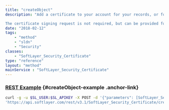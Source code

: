 ```yaml
---
title: "createObject"
description: "Add a certificate to your account for your records, or for use with various services. Only the certificate and private key are usually required. If your issuer provided an intermediate certificate, you must also provide that certificate. Details will be extracted from the certificate. Validation will be performed between the certificate and the private key as well as the certificate and the intermediate certificate, if provided. 

The certificate signing request is not required, but can be provided for your records. "
date: "2018-02-12"
tags:
    - "method"
    - "sldn"
    - "Security"
classes:
    - "SoftLayer_Security_Certificate"
type: "reference"
layout: "method"
mainService : "SoftLayer_Security_Certificate"
---
```


### [REST Example](#createObject-example) <a href="/article/rest/"><i class="fas fa-question"></i></a> {#createObject-example .anchor-link} 
```bash
curl -g -u $SL_USER:$SL_APIKEY -X POST -d '{"parameters": [SoftLayer_Security_Certificate]}' \
'https://api.softlayer.com/rest/v3.1/SoftLayer_Security_Certificate/createObject'
```
